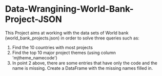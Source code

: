 # Data-Wrangining-World-Bank-Project-JSON

This Project aims at working with the data sets of World bank (world_bank_projects.json) in order to solve three queries such as:  

1. Find the 10 countries with most projects 
2. Find the top 10 major project themes (using column 'mjtheme_namecode') 
3. In point 2 above, there are some entries that have only the code and the name is missing. Create a DataFrame with the missing names filled in.
